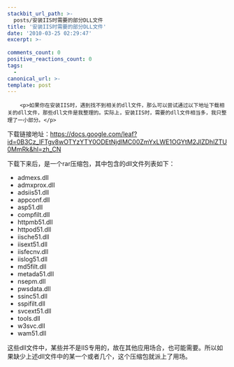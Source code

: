 ```yaml
---
stackbit_url_path: >-
  posts/安装IIS时需要的部分DLL文件
title: '安装IIS时需要的部分DLL文件'
date: '2010-03-25 02:29:47'
excerpt: >-
  
comments_count: 0
positive_reactions_count: 0
tags: 
  - 
canonical_url: >-
template: post
---
```


        <p>如果你在安装IIS时，遇到找不到相关的dll文件，那么可以尝试通过以下地址下载相关的dll文件，那些dll文件是我整理的。实际上，安装IIS时，需要的dll文件相当多，我只整理了一小部分。</p>
<p>下载链接地址：<a href="https://docs.google.com/leaf?id=0B3Cz_IFTgv8wOTYzYTY0ODEtNjdlMC00ZmYxLWE1OGYtM2JlZDhlZTU0MmRk&amp;hl=zh_CN">https://docs.google.com/leaf?id=0B3Cz_IFTgv8wOTYzYTY0ODEtNjdlMC00ZmYxLWE1OGYtM2JlZDhlZTU0MmRk&amp;hl=zh_CN</a></p>
<p>下载下来后，是一个rar压缩包，其中包含的dll文件列表如下：</p>
<ul>
    <li>admexs.dll</li>
    <li>admxprox.dll</li>
    <li>adsiis51.dll</li>
    <li>appconf.dll</li>
    <li>asp51.dll</li>
    <li>compfilt.dll</li>
    <li>httpmb51.dll</li>
    <li>httpod51.dll</li>
    <li>iische51.dll</li>
    <li>iisext51.dll</li>
    <li>iisfecnv.dll</li>
    <li>iislog51.dll</li>
    <li>md5filt.dll</li>
    <li>metada51.dll</li>
    <li>nsepm.dll</li>
    <li>pwsdata.dll</li>
    <li>ssinc51.dll</li>
    <li>sspifilt.dll</li>
    <li>svcext51.dll</li>
    <li>tools.dll</li>
    <li>w3svc.dll</li>
    <li>wam51.dll</li>
</ul>
<p>这些dll文件中，某些并不是IIS专用的，故在其他应用场合，也可能需要。所以如果缺少上述dll文件中的某一个或者几个，这个压缩包就派上了用场。</p>
<p><img alt="" src="http://www.zizhujy.com/blog/image.axd?picture=image_226.png"></p>
      